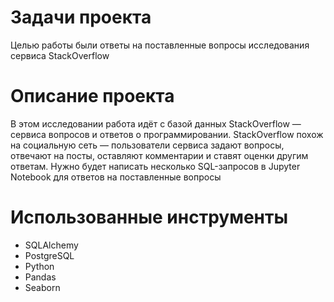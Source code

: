 # Задачи проекта
Целью работы были ответы на поставленные вопросы исследования сервиса StackOverflow
# Описание проекта
В этом исследовании работа идёт с базой данных StackOverflow — сервиса вопросов и ответов о программировании. StackOverflow похож на социальную сеть — пользователи сервиса задают вопросы, отвечают на посты, оставляют комментарии и ставят оценки другим ответам. 
Нужно будет написать несколько SQL-запросов в Jupyter Notebook для ответов на поставленные вопросы
# Использованные инструменты
- SQLAlchemy
- PostgreSQL
- Python
- Pandas
- Seaborn
